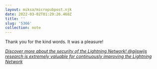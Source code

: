 ```yaml
---
layout: miksa/micropubpost.njk
date: 2022-03-02T01:29:26.468Z
title: ''
slug: '5366'
collection: note
---
```

Thank you for the kind words. It was a pleasure!

<cite class="h-cite u-quotation-of">
  <a class="u-url" href="https://twitter.com/edazcona/status/1498721507761172485">
Discover more about the security of the Lightning Network! @gijswijs research is extremely valuable for continuously improving the Lightning Network 
  </a>
</cite>
